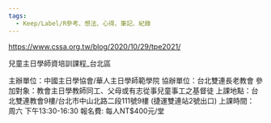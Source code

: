 ```yaml
---
tags:
  - Keep/Label/R參考、想法、心得、筆記、紀錄
---
```


https://www.cssa.org.tw/blog/2020/10/29/tpe2021/

兒童主日學師資培訓課程_台北區


主辦單位：中國主日學協會/華人主日學師範學院
協辦單位：台北雙連長老教會
參加對象：教會主日學教師同工、父母或有志從事兒童事工之基督徒
上課地點：台北雙連教會9樓/台北市中山北路二段111號9樓 (捷運雙連站2號出口)
上課時間： 周六 下午13:30-16:30
報名費: 每人NT$400元/堂